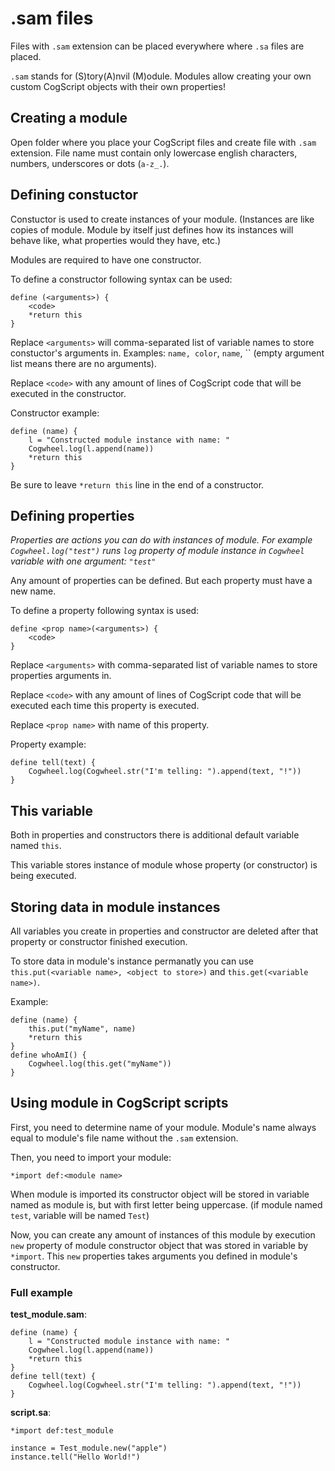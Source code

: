 # .sam files
Files with `.sam` extension can be placed everywhere where `.sa` files are placed.

`.sam` stands for (S)tory(A)nvil (M)odule. Modules allow creating your own custom CogScript objects with their own properties!

## Creating a module
Open folder where you place your CogScript files and create file with `.sam` extension. File name must contain only lowercase english characters, numbers, underscores or dots (`a-z_.`).

## Defining constuctor
Constuctor is used to create instances of your module. (Instances are like copies of module. Module by itself just defines how its instances will behave like, what properties would they have, etc.)

Modules are required to have one constructor.

To define a constructor following syntax can be used:
```cogmodule
define (<arguments>) {
    <code>
    *return this
}
```

Replace `<arguments>` will comma-separated list of variable names to store constuctor's arguments in. Examples: `name, color`, `name`, `` (empty argument list means there are no arguments).

Replace `<code>` with any amount of lines of CogScript code that will be executed in the constructor.

Constructor example:
```cogmodule
define (name) {
    l = "Constructed module instance with name: "
    Cogwheel.log(l.append(name))
    *return this
}
```

Be sure to leave `*return this` line in the end of a constructor.

## Defining properties
*Properties are actions you can do with instances of module. For example `Cogwheel.log("test")` runs `log` property of module instance in `Cogwheel` variable with one argument: `"test"`*

Any amount of properties can be defined. But each property must have a new name.

To define a property following syntax is used:
```cogmodule
define <prop name>(<arguments>) {
    <code>
}
```

Replace `<arguments>` with comma-separated list of variable names to store properties arguments in.

Replace `<code>` with any amount of lines of CogScript code that will be executed each time this property is executed.

Replace `<prop name>` with name of this property.

Property example:
```cogmodule
define tell(text) {
    Cogwheel.log(Cogwheel.str("I'm telling: ").append(text, "!"))
}
```

## This variable
Both in properties and constructors there is additional default variable named `this`.

This variable stores instance of module whose property (or constructor) is being executed.

## Storing data in module instances
All variables you create in properties and constructor are deleted after that property or constructor finished execution.

To store data in module's instance permanatly you can use `this.put(<variable name>, <object to store>)` and `this.get(<variable name>)`.

Example:
```cogscript
define (name) {
    this.put("myName", name)
    *return this
}
define whoAmI() {
    Cogwheel.log(this.get("myName"))
}
```

## Using module in CogScript scripts
First, you need to determine name of your module. Module's name always equal to module's file name without the `.sam` extension.

Then, you need to import your module:
```cogscript
*import def:<module name>
```

When module is imported its constructor object will be stored in variable named as module is, but with first letter being uppercase. (if module named `test`, variable will be named `Test`)

Now, you can create any amount of instances of this module by execution `new` property of module constructor object that was stored in variable by `*import`. This `new` properties takes arguments you defined in module's constructor.

### Full example
**test_module.sam**:
```cogmodule
define (name) {
    l = "Constructed module instance with name: "
    Cogwheel.log(l.append(name))
    *return this
}
define tell(text) {
    Cogwheel.log(Cogwheel.str("I'm telling: ").append(text, "!"))
}
```

**script.sa**:
```cogscript
*import def:test_module

instance = Test_module.new("apple")
instance.tell("Hello World!")
```